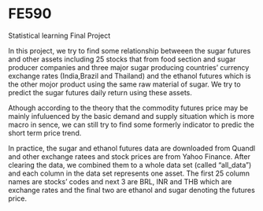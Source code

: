 # FE590
Statistical learning Final Project

In this project, we try to find some relationship betweeen the sugar futures and other assets including 25 stocks that from food section and sugar producer companies and three major sugar producing countries’ currency exchange rates (India,Brazil and Thailand) and the ethanol futures which is the other mojor product using the same raw material of sugar. We try to predict the sugar futures daily return using these assets. 

Athough according to the theory that the commodity futures price may be mainly infuluenced by the basic demand and supply situation which is more macro in sence, we can still try to find some formerly indicator to predic the short term price trend. 

In practice, the sugar and ethanol futures data are downloaded from Quandl and other exchange ratees and stock prices are from Yahoo Finance. After clearing the data, we combined them to a whole data set (called “all_data”) and each column in the data set represents one asset. The first 25 column names are stocks’ codes and next 3 are BRL, INR and THB which are exchange rates and the final two are ethanol and sugar denoting the futures price.
